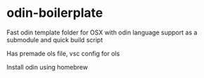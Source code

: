 # odin-boilerplate

Fast odin template folder for OSX with odin language support as a submodule and quick build script

Has premade ols file, vsc config for ols

Install odin using homebrew
